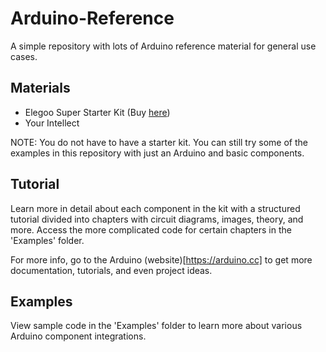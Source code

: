 # Arduino-Reference

A simple repository with lots of Arduino reference material for general use cases.

## Materials

- Elegoo Super Starter Kit (Buy [here](https://www.amazon.com/ELEGOO-Project-Tutorial-Controller-Projects/dp/B01D8KOZF4/))
- Your Intellect

NOTE: You do not have to have a starter kit. You can still try some of the examples in this repository with just an Arduino and basic components.

## Tutorial

Learn more in detail about each component in the kit with a structured tutorial divided into chapters with circuit diagrams, images, theory, and more. Access the more complicated code for certain chapters in the 'Examples' folder.

For more info, go to the Arduino (website)[https://arduino.cc] to get more documentation, tutorials, and even project ideas.

## Examples

View sample code in the 'Examples' folder to learn more about various Arduino component integrations.
